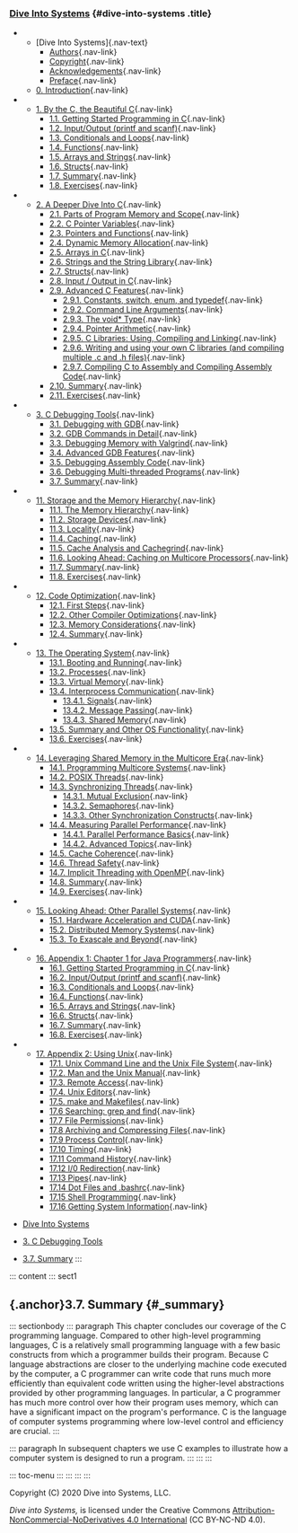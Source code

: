 
### [Dive Into Systems](../index-2.html) {#dive-into-systems .title}

-   -   [Dive Into Systems]{.nav-text}
        -   [Authors](../index-2.html){.nav-link}
        -   [Copyright](../copyright.html){.nav-link}
        -   [Acknowledgements](../acknowledgements.html){.nav-link}
        -   [Preface](../preface.html){.nav-link}
    -   [0. Introduction](../introduction.html){.nav-link}

-   -   [1. By the C, the Beautiful
        C](../C1-C_intro/index.html){.nav-link}
        -   [1.1. Getting Started Programming in
            C](../C1-C_intro/getting_started.html){.nav-link}
        -   [1.2. Input/Output (printf and
            scanf)](../C1-C_intro/input_output.html){.nav-link}
        -   [1.3. Conditionals and
            Loops](../C1-C_intro/conditionals.html){.nav-link}
        -   [1.4. Functions](../C1-C_intro/functions.html){.nav-link}
        -   [1.5. Arrays and
            Strings](../C1-C_intro/arrays_strings.html){.nav-link}
        -   [1.6. Structs](../C1-C_intro/structs.html){.nav-link}
        -   [1.7. Summary](../C1-C_intro/summary.html){.nav-link}
        -   [1.8. Exercises](../C1-C_intro/exercises.html){.nav-link}

-   -   [2. A Deeper Dive Into C](../C2-C_depth/index.html){.nav-link}
        -   [2.1. Parts of Program Memory and
            Scope](../C2-C_depth/scope_memory.html){.nav-link}
        -   [2.2. C Pointer
            Variables](../C2-C_depth/pointers.html){.nav-link}
        -   [2.3. Pointers and
            Functions](../C2-C_depth/pointers_functions.html){.nav-link}
        -   [2.4. Dynamic Memory
            Allocation](../C2-C_depth/dynamic_memory.html){.nav-link}
        -   [2.5. Arrays in C](../C2-C_depth/arrays.html){.nav-link}
        -   [2.6. Strings and the String
            Library](../C2-C_depth/strings.html){.nav-link}
        -   [2.7. Structs](../C2-C_depth/structs.html){.nav-link}
        -   [2.8. Input / Output in C](../C2-C_depth/IO.html){.nav-link}
        -   [2.9. Advanced C
            Features](../C2-C_depth/advanced.html){.nav-link}
            -   [2.9.1. Constants, switch, enum, and
                typedef](../C2-C_depth/advanced_switch.html){.nav-link}
            -   [2.9.2. Command Line
                Arguments](../C2-C_depth/advanced_cmd_line_args.html){.nav-link}
            -   [2.9.3. The void\*
                Type](../C2-C_depth/advanced_voidstar.html){.nav-link}
            -   [2.9.4. Pointer
                Arithmetic](../C2-C_depth/advanced_pointer_arithmetic.html){.nav-link}
            -   [2.9.5. C Libraries: Using, Compiling and
                Linking](../C2-C_depth/advanced_libraries.html){.nav-link}
            -   [2.9.6. Writing and using your own C libraries (and
                compiling multiple .c and .h
                files)](../C2-C_depth/advanced_writing_libraries.html){.nav-link}
            -   [2.9.7. Compiling C to Assembly and Compiling Assembly
                Code](../C2-C_depth/advanced_assembly.html){.nav-link}
        -   [2.10. Summary](../C2-C_depth/summary.html){.nav-link}
        -   [2.11. Exercises](../C2-C_depth/exercises.html){.nav-link}

-   -   [3. C Debugging Tools](index.html){.nav-link}
        -   [3.1. Debugging with GDB](gdb.html){.nav-link}
        -   [3.2. GDB Commands in Detail](gdb_commands.html){.nav-link}
        -   [3.3. Debugging Memory with
            Valgrind](valgrind.html){.nav-link}
        -   [3.4. Advanced GDB Features](gdb_advanced.html){.nav-link}
        -   [3.5. Debugging Assembly Code](gdb_assembly.html){.nav-link}
        -   [3.6. Debugging Multi-threaded
            Programs](gdb_pthreads.html){.nav-link}
        -   [3.7. Summary](summary.html){.nav-link}

-   -   [11. Storage and the Memory
        Hierarchy](../C11-MemHierarchy/index.html){.nav-link}
        -   [11.1. The Memory
            Hierarchy](../C11-MemHierarchy/mem_hierarchy.html){.nav-link}
        -   [11.2. Storage
            Devices](../C11-MemHierarchy/devices.html){.nav-link}
        -   [11.3.
            Locality](../C11-MemHierarchy/locality.html){.nav-link}
        -   [11.4. Caching](../C11-MemHierarchy/caching.html){.nav-link}
        -   [11.5. Cache Analysis and
            Cachegrind](../C11-MemHierarchy/cachegrind.html){.nav-link}
        -   [11.6. Looking Ahead: Caching on Multicore
            Processors](../C11-MemHierarchy/coherency.html){.nav-link}
        -   [11.7. Summary](../C11-MemHierarchy/summary.html){.nav-link}
        -   [11.8.
            Exercises](../C11-MemHierarchy/exercises.html){.nav-link}

-   -   [12. Code Optimization](../C12-CodeOpt/index.html){.nav-link}
        -   [12.1. First Steps](../C12-CodeOpt/basic.html){.nav-link}
        -   [12.2. Other Compiler
            Optimizations](../C12-CodeOpt/loops_functions.html){.nav-link}
        -   [12.3. Memory
            Considerations](../C12-CodeOpt/memory_considerations.html){.nav-link}
        -   [12.4. Summary](../C12-CodeOpt/summary.html){.nav-link}

-   -   [13. The Operating System](../C13-OS/index.html){.nav-link}
        -   [13.1. Booting and Running](../C13-OS/impl.html){.nav-link}
        -   [13.2. Processes](../C13-OS/processes.html){.nav-link}
        -   [13.3. Virtual Memory](../C13-OS/vm.html){.nav-link}
        -   [13.4. Interprocess
            Communication](../C13-OS/ipc.html){.nav-link}
            -   [13.4.1. Signals](../C13-OS/ipc_signals.html){.nav-link}
            -   [13.4.2. Message
                Passing](../C13-OS/ipc_msging.html){.nav-link}
            -   [13.4.3. Shared
                Memory](../C13-OS/ipc_shm.html){.nav-link}
        -   [13.5. Summary and Other OS
            Functionality](../C13-OS/advanced.html){.nav-link}
        -   [13.6. Exercises](../C13-OS/exercises.html){.nav-link}

-   -   [14. Leveraging Shared Memory in the Multicore
        Era](../C14-SharedMemory/index.html){.nav-link}
        -   [14.1. Programming Multicore
            Systems](../C14-SharedMemory/multicore.html){.nav-link}
        -   [14.2. POSIX
            Threads](../C14-SharedMemory/posix.html){.nav-link}
        -   [14.3. Synchronizing
            Threads](../C14-SharedMemory/synchronization.html){.nav-link}
            -   [14.3.1. Mutual
                Exclusion](../C14-SharedMemory/mutex.html){.nav-link}
            -   [14.3.2.
                Semaphores](../C14-SharedMemory/semaphores.html){.nav-link}
            -   [14.3.3. Other Synchronization
                Constructs](../C14-SharedMemory/other_syncs.html){.nav-link}
        -   [14.4. Measuring Parallel
            Performance](../C14-SharedMemory/performance.html){.nav-link}
            -   [14.4.1. Parallel Performance
                Basics](../C14-SharedMemory/performance_basics.html){.nav-link}
            -   [14.4.2. Advanced
                Topics](../C14-SharedMemory/performance_advanced.html){.nav-link}
        -   [14.5. Cache
            Coherence](../C14-SharedMemory/cache_coherence.html){.nav-link}
        -   [14.6. Thread
            Safety](../C14-SharedMemory/thread_safety.html){.nav-link}
        -   [14.7. Implicit Threading with
            OpenMP](../C14-SharedMemory/openmp.html){.nav-link}
        -   [14.8. Summary](../C14-SharedMemory/summary.html){.nav-link}
        -   [14.9.
            Exercises](../C14-SharedMemory/exercises.html){.nav-link}

-   -   [15. Looking Ahead: Other Parallel
        Systems](../C15-Parallel/index.html){.nav-link}
        -   [15.1. Hardware Acceleration and
            CUDA](../C15-Parallel/gpu.html){.nav-link}
        -   [15.2. Distributed Memory
            Systems](../C15-Parallel/distrmem.html){.nav-link}
        -   [15.3. To Exascale and
            Beyond](../C15-Parallel/cloud.html){.nav-link}

-   -   [16. Appendix 1: Chapter 1 for Java
        Programmers](../Appendix1/index.html){.nav-link}
        -   [16.1. Getting Started Programming in
            C](../Appendix1/getting_started.html){.nav-link}
        -   [16.2. Input/Output (printf and
            scanf)](../Appendix1/input_output.html){.nav-link}
        -   [16.3. Conditionals and
            Loops](../Appendix1/conditionals.html){.nav-link}
        -   [16.4. Functions](../Appendix1/functions.html){.nav-link}
        -   [16.5. Arrays and
            Strings](../Appendix1/arrays_strings.html){.nav-link}
        -   [16.6. Structs](../Appendix1/structs.html){.nav-link}
        -   [16.7. Summary](../Appendix1/summary.html){.nav-link}
        -   [16.8. Exercises](../Appendix1/exercises.html){.nav-link}

-   -   [17. Appendix 2: Using Unix](../Appendix2/index.html){.nav-link}
        -   [17.1. Unix Command Line and the Unix File
            System](../Appendix2/cmdln_basics.html){.nav-link}
        -   [17.2. Man and the Unix
            Manual](../Appendix2/man.html){.nav-link}
        -   [17.3. Remote Access](../Appendix2/ssh_scp.html){.nav-link}
        -   [17.4. Unix Editors](../Appendix2/editors.html){.nav-link}
        -   [17.5. make and
            Makefiles](../Appendix2/makefiles.html){.nav-link}
        -   [17.6 Searching: grep and
            find](../Appendix2/grep.html){.nav-link}
        -   [17.7 File Permissions](../Appendix2/chmod.html){.nav-link}
        -   [17.8 Archiving and Compressing
            Files](../Appendix2/tar.html){.nav-link}
        -   [17.9 Process Control](../Appendix2/pskill.html){.nav-link}
        -   [17.10 Timing](../Appendix2/timing.html){.nav-link}
        -   [17.11 Command
            History](../Appendix2/history.html){.nav-link}
        -   [17.12 I/0
            Redirection](../Appendix2/ioredirect.html){.nav-link}
        -   [17.13 Pipes](../Appendix2/pipe.html){.nav-link}
        -   [17.14 Dot Files and
            .bashrc](../Appendix2/dotfiles.html){.nav-link}
        -   [17.15 Shell
            Programming](../Appendix2/shellprog.html){.nav-link}
        -   [17.16 Getting System
            Information](../Appendix2/sysinfo.html){.nav-link}



-   [Dive Into Systems](../index-2.html)
-   [3. C Debugging Tools](index.html)
-   [3.7. Summary](summary.html)
:::

::: content
::: sect1
## [](#_summary){.anchor}3.7. Summary {#_summary}

::: sectionbody
::: paragraph
This chapter concludes our coverage of the C programming language.
Compared to other high-level programming languages, C is a relatively
small programming language with a few basic constructs from which a
programmer builds their program. Because C language abstractions are
closer to the underlying machine code executed by the computer, a C
programmer can write code that runs much more efficiently than
equivalent code written using the higher-level abstractions provided by
other programming languages. In particular, a C programmer has much more
control over how their program uses memory, which can have a significant
impact on the program's performance. C is the language of computer
systems programming where low-level control and efficiency are crucial.
:::

::: paragraph
In subsequent chapters we use C examples to illustrate how a computer
system is designed to run a program.
:::
:::
:::

::: toc-menu
:::
:::
:::
:::

Copyright (C) 2020 Dive into Systems, LLC.

*Dive into Systems,* is licensed under the Creative Commons
[Attribution-NonCommercial-NoDerivatives 4.0
International](https://creativecommons.org/licenses/by-nc-nd/4.0/) (CC
BY-NC-ND 4.0).
